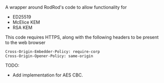 A wrapper around RodRod's code to allow functionality for
- ED25519
- McElice KEM
- RSA KEM

This code requires HTTPS, along with the following headers to be present to the web browser
```
Cross-Origin-Embedder-Policy: require-corp
Cross-Origin-Opener-Policy: same-origin
```

TODO:
- Add implementation for AES CBC.
